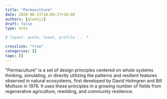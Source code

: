 ```yaml
---
title: "Permaculture"
date: 2020-06-21T18:09:17+10:00
authors: [glennji]
draft: false
type: note

# layout: quote, tweet, profile ... ?

crosslink: "true"
categories: []
tags: []
---
```

"Permaculture" is a set of design principles centered on whole systems thinking, simulating, or directly utilizing the 
patterns and resilient features observed in natural ecosystems, first developed by David Holmgren and Bill Mollison in 
1978. It uses these principles in a growing number of fields from regenerative agriculture, rewilding, and community 
resilience.

